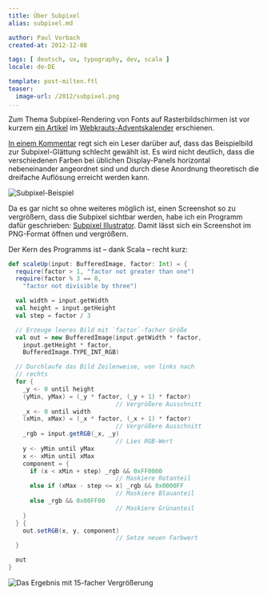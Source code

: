```yaml
---
title: Über Subpixel
alias: subpixel.md

author: Paul Vorbach
created-at: 2012-12-08

tags: [ deutsch, ux, typography, dev, scala ]
locale: de-DE

template: post-milten.ftl
teaser:
  image-url: /2012/subpixel.png
...
```


Zum Thema Subpixel-Rendering von Fonts auf Rasterbildschirmen ist vor kurzem
[ein Artikel][rasterizer] im [Webkrauts-Adventskalender][advcal] erschienen.

[In einem Kommentar][subpixel comment] regt sich ein Leser darüber auf, dass das
Beispielbild zur Subpixel-Glättung schlecht gewählt ist. Es wird nicht deutlich,
dass die verschiedenen Farben bei üblichen Display-Panels horizontal
nebeneinander angeordnet sind und durch diese Anordnung theoretisch die
dreifache Auflösung erreicht werden kann.

![Subpixel-Beispiel][source]

Da es gar nicht so ohne weiteres möglich ist, einen Screenshot so zu vergrößern,
dass die Subpixel sichtbar werden, habe ich ein Programm dafür geschrieben:
[Subpixel Illustrator][subpixel illustrator]. Damit lässt sich ein Screenshot im
PNG-Format öffnen und vergrößern.

Der Kern des Programms ist&nbsp;–&nbsp;dank Scala&nbsp;–&nbsp;recht kurz:

~~~ scala
def scaleUp(input: BufferedImage, factor: Int) = {
  require(factor > 1, "factor not greater than one")
  require(factor % 3 == 0,
    "factor not divisible by three")

  val width = input.getWidth
  val height = input.getHeight
  val step = factor / 3

  // Erzeuge leeres Bild mit `factor`-facher Größe
  val out = new BufferedImage(input.getWidth * factor,
    input.getHeight * factor,
    BufferedImage.TYPE_INT_RGB)

  // Durchlaufe das Bild Zeilenweise, von links nach
  // rechts
  for {
    _y <- 0 until height
    (yMin, yMax) = (_y * factor, (_y + 1) * factor)
                              // Vergrößere Ausschnitt
    _x <- 0 until width
    (xMin, xMax) = (_x * factor, (_x + 1) * factor)
                              // Vergrößere Ausschnitt
    _rgb = input.getRGB(_x, _y)
                              // Lies RGB-Wert
    y <- yMin until yMax
    x <- xMin until xMax
    component = {
      if (x < xMin + step) _rgb && 0xFF0000
                              // Maskiere Rotanteil
      else if (xMax - step <= x) _rgb && 0x0000FF
                              // Maskiere Blauanteil
      else _rgb && 0x00FF00
                              // Maskiere Grünanteil
    }
  } {
    out.setRGB(x, y, component)
                              // Setze neuen Farbwert
  }

  out
}
~~~

![Das Ergebnis mit 15-facher Vergrößerung][result]


[rasterizer]: http://www.webkrauts.de/artikel/2012/techniken-zur-schriftglaettung-rasterizer
[advcal]: http://www.webkrauts.de/serien/adventskalender/2012
[subpixel comment]: http://www.webkrauts.de/comment/3748#comment-3748
[source]: /2012/raster-subpixel.png
[subpixel illustrator]: https://github.com/pvorb/subpixel-illustrator
[result]: /2012/raster-subpixel-improved.png
